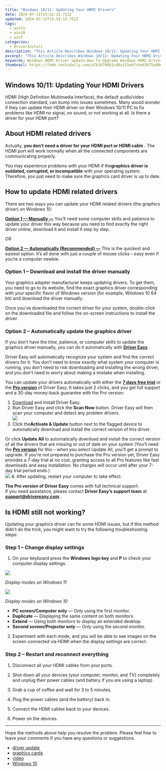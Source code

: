 ```yaml
---
title: "Windows 10/11: Updating Your HDMI Drivers"
date: 2024-07-11T15:52:15.751Z
updated: 2024-07-12T15:52:15.751Z
tags:
  - win11
  - win10
  - win7
categories:
  - DriverInstall
description: "This Article Describes Windows 10/11: Updating Your HDMI Drivers"
excerpt: "This Article Describes Windows 10/11: Updating Your HDMI Drivers"
keywords: Windows HDMI Driver Update,How To Upgrade Windows HDMI Drivers,Windows 10/11 HDMI Driver Guide,Step-by-Step Windows 10/11 HDMI Driver Update,Fixing HDMI Issues on Windows 10/11,Latest HDMI Drivers Compatible With Windows 10/11,Troubleshooting Windows 10/11 HDMI Driver Problems
thumbnail: https://thmb.techidaily.com/a7b1079661cd8a131ebfc4e02675a90ed3f73ee624780bb20b2d8532eb393d21.jpg
---
```


## Windows 10/11: Updating Your HDMI Drivers

 HDMI (High Definition Multimedia Interface), the default audio/video connection standard, can bump into issues sometimes. Many would wonder if they can update their HDMI driver on their Windows 10/11 PC to fix problems like HDMI no signal, no sound, or not working at all. Is there a driver for your HDMI port?

## About HDMI related drivers

 Actually, **you don’t need a driver for your HDMI port or HDMI cable** . The HDMI port will work normally when all the connected components are communicating properly.

 You may experience problems with your HDMI if the**graphics driver is outdated, corrupted, or incompatible** with your operating system. Therefore, you just need to make sure the graphics card driver is up to date.

## How to update HDMI related drivers

 There are two ways you can update your HDMI related drivers (the graphics driver) on Windows 10:

[**Option 1 — Manually —**](#option-1) You’ll need some computer skills and patience to update your driver this way because you need to find exactly the right driver online, download it and install it step by step.

OR

[**Option 2 — Automatically (Recommended) —**](#option-2) This is the quickest and easiest option. It’s all done with just a couple of mouse clicks – easy even if you’re a computer newbie.

### Option 1 – Download and install the driver manually

 Your graphics adapter manufacturer keeps updating drivers. To get them, you need to go to its website, find the exact graphics driver corresponding with your specific flavor of Windows version (for example, Windows 10 64 bit) and download the driver manually.

 Once you’ve downloaded the correct driver for your system, double-click on the downloaded file and follow the on-screen instructions to install the driver.

### Option 2 – Automatically update the graphics driver

 If you don’t have the time, patience, or computer skills to update the graphics driver manually, you can do it automatically with **[Driver Easy](https://tools.techidaily.com/drivereasy/download/)**  .

 Driver Easy will automatically recognize your system and find the correct drivers for it. You don’t need to know exactly what system your computer is running, you don’t need to risk downloading and installing the wrong driver, and you don’t need to worry about making a mistake when installing.

 You can update your drivers automatically with either the [**7 days free trial**](https://tools.techidaily.com/drivereasy/download/) or the [**Pro version**](https://tools.techidaily.com/drivereasy/download/) of Driver Easy. It takes just 2 clicks, and you get full support and a 30-day money-back guarantee with the Pro version:

1. [Download](https://tools.techidaily.com/drivereasy/download/) and install Driver Easy.
2. Run Driver Easy and click the **Scan Now** button. Driver Easy will then scan your computer and detect any problem drivers.  
![](https://www.drivereasy.com/wp-content/uploads/2020/10/6_0_scan-now.jpg)
3. Click the**Activate & Update** button next to the flagged device to automatically download and install the correct version of this driver.  

 Or click **Update All** to automatically download and install the correct version of all the drivers that are missing or out of date on your system (You’ll need the **[Pro version](https://tools.techidaily.com/drivereasy/download/)**  for this – when you select Update All, you’ll get a prompt to upgrade. If you’re not prepared to purchase the Pro version yet, Driver Easy provides a 7-day trial at no cost, granting access to all Pro features like fast downloads and easy installation. No charges will occur until after your 7-day trial period ends.)  
![](https://www.drivereasy.com/wp-content/uploads/2020/09/graphics-card-and-chipset..jpg)
4. After updating, restart your computer to take effect.

**The Pro version of Driver Easy** comes with full technical support.  
 If you need assistance, please contact **Driver Easy’s support team** at **[support@drivereasy.com](mailto:support@drivereasy.com) .**

## Is HDMI still not working?

 Updating your graphics driver can fix some HDMI issues, but if this method didn’t do the trick, you might want to try the following troubleshooting steps:

### Step 1 – Change display settings

 1) On your keyboard press the **Windows logo key** and **P** to check your computer display settings.

![](https://images.drivereasy.com/wp-content/uploads/2022/02/extend.jpg)

_Display modes on Windows 11_

![](https://images.drivereasy.com/wp-content/uploads/2021/01/project-mode.jpg)

_Display modes on Windows 10_

* **PC screen/Computer only** — Only using the first monitor.
* **Duplicate** — Displaying the same content on both monitors.
* **Extend** — Using both monitors to display an extended desktop.
* **Second screen/Projector only** — Only using the second monitor.

 2) Experiment with each mode, and you will be able to see images on the screen connected via HDMI when the display settings are correct.

### Step 2 – Restart and reconnect everything

1) Disconnect all your HDMI cables from your ports.

2) Shut down all your devices (your computer, monitor, and TV) completely and unplug their power cables (and battery if you are using a laptop).

3) Grab a cup of coffee and wait for 3 to 5 minutes.

4) Plug the power cables (and the battery) back in.

5) Connect the HDMI cables back to your devices.

6) Power on the devices.

---

 Hope the methods above help you resolve the problem. Please feel free to leave your comments if you have any questions or suggestions.

* [driver update](https://store.drivereasy.com/order/cart.php?PRODS=4731822&QTY=1&AFFILIATE=108875)
* [graphics cards](https://tools.techidaily.com/drivereasy/download/)
* [video](https://tools.techidaily.com/drivereasy/download/)
* [Windows 10](https://tools.techidaily.com/drivereasy/download/)

<ins class="adsbygoogle"
     style="display:block"
     data-ad-format="autorelaxed"
     data-ad-client="ca-pub-7571918770474297"
     data-ad-slot="1223367746"></ins>



<ins class="adsbygoogle"
     style="display:block"
     data-ad-client="ca-pub-7571918770474297"
     data-ad-slot="8358498916"
     data-ad-format="auto"
     data-full-width-responsive="true"></ins>




